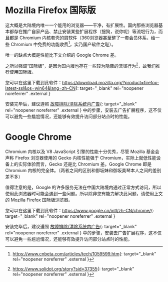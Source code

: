 # Mozilla Firefox 国际版
这大概是大陆境内唯一一个能用的浏览器——干净，有扩展性。国内那些浏览器基本都存在推广自家产品、禁止安装某些扩展程序（搜狗，说你呢）等流氓行为，而且都是 Chromium 内核套壳的屑软件（360浏览器甚至整了一套会员体系，给一些 Chromium 中免费的功能收费[^1]，实乃国产软件之耻）。

唯一的缺点大概是性能比下文介绍的 Google Chrome 差。

之所以强调“国际版”，是因为国内版也存在一些较为隐蔽的流氓行为[^2]，故我们推荐使用国际版。

您可以在这里下载到此软件：<https://download.mozilla.org/?product=firefox-latest-ssl&os=win64&lang=zh-CN>{: target="_blank" rel="noopener noreferrer" .external }

安装完毕后，建议遵照 [故障排除/清除系统内广告](/troubleshooting/clean-ads/){: target="_blank" rel="noopener noreferrer" .external } 中的步骤，安装去广告扩展程序，这不仅可以避免一些尴尬情况，还能够有效提升访问部分站点时的性能。

# Google Chrome
Chromium 内核以及 V8 JavaScript 引擎的性能十分优秀，尽管 Mozilla 基金会声称 Firefox 浏览器使用的 Gecko 内核性能强于 Chromium，实际上就低性能设备上的实际体验而言，Gecko 还是比 Chromium 差。Google Chrome 即是 Chromium 内核的完全体。（两者之间的区别和御坂妹和御坂美琴本人之间的差别差不多）

值得注意的是，Google 的许多服务无法在中国大陆境内通过正常方式访问，所以使用此浏览器时可能会遇到一些问题。所以除非您有能力解决此问题，请使用上文的 Mozilla Firefox 国际版浏览器。

您可以在这里下载到此软件：<https://www.google.cn/intl/zh-CN/chrome/>{: target="_blank" rel="noopener noreferrer" .external }

安装完毕后，建议遵照 [故障排除/清除系统内广告](/troubleshooting/clean-ads/){: target="_blank" rel="noopener noreferrer" .external } 中的步骤，安装去广告扩展程序，这不仅可以避免一些尴尬情况，还能够有效提升访问部分站点时的性能。

[^1]: <https://www.cnbeta.com/articles/tech/1059599.htm>{: target="_blank" rel="noopener noreferrer" .external }
[^2]: <https://www.solidot.org/story?sid=37355>{: target="_blank" rel="noopener noreferrer" .external }
